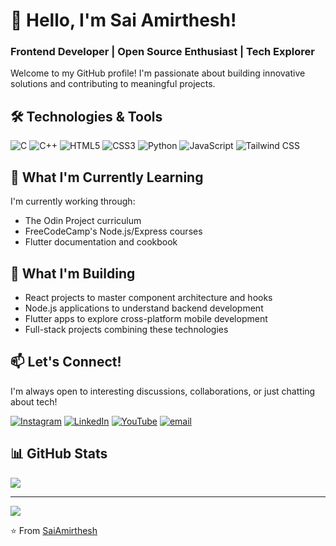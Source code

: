 # 👋 Hello, I'm Sai Amirthesh! 

### Frontend Developer | Open Source Enthusiast | Tech Explorer

Welcome to my GitHub profile! I'm passionate about building innovative solutions and contributing to meaningful projects. 

## 🛠️ Technologies & Tools

![C](https://img.shields.io/badge/c-%2300599C.svg?style=for-the-badge&logo=c&logoColor=white) 
![C++](https://img.shields.io/badge/c++-%2300599C.svg?style=for-the-badge&logo=c%2B%2B&logoColor=white) 
![HTML5](https://img.shields.io/badge/html5-%23E34F26.svg?style=for-the-badge&logo=html5&logoColor=white) 
![CSS3](https://img.shields.io/badge/CSS3-1572B6?style=for-the-badge&logo=css3&logoColor=white) 
![Python](https://img.shields.io/badge/python-3670A0?style=for-the-badge&logo=python&logoColor=ffdd54) 
![JavaScript](https://img.shields.io/badge/javascript-%23323330.svg?style=for-the-badge&logo=javascript&logoColor=%23F7DF1E)
![Tailwind CSS](https://img.shields.io/badge/-Tailwind_CSS-38B2AC?logo=tailwind-css&logoColor=white)


## 🌱 What I'm Currently Learning
I'm currently working through:
- The Odin Project curriculum
- FreeCodeCamp's Node.js/Express courses
- Flutter documentation and cookbook

## 🌱 What I'm Building
- React projects to master component architecture and hooks
- Node.js applications to understand backend development
- Flutter apps to explore cross-platform mobile development
- Full-stack projects combining these technologies

## 📫 Let's Connect!
I'm always open to interesting discussions, collaborations, or just chatting about tech!

[![Instagram](https://img.shields.io/badge/Instagram-%23E4405F.svg?logo=Instagram&logoColor=white)](https://instagram.com/Sai4mirthesh) 
[![LinkedIn](https://img.shields.io/badge/LinkedIn-%230077B5.svg?logo=linkedin&logoColor=white)](https://linkedin.com/in/SaiAmirthesh) 
[![YouTube](https://img.shields.io/badge/YouTube-%23FF0000.svg?logo=YouTube&logoColor=white)](https://youtube.com/@UCpAVlavNCxVt1JHvCMxw0yA) 
[![email](https://img.shields.io/badge/Email-D14836?logo=gmail&logoColor=white)](mailto:saiamirthesh8419@gmail.com) 

## 📊 GitHub Stats
![](https://github-readme-stats.vercel.app/api/top-langs/?username=SaiAmirthesh&theme=dracula&hide_border=false&include_all_commits=false&count_private=false&layout=compact)

---
[![](https://visitcount.itsvg.in/api?id=SaiAmirthesh&icon=0&color=0)](https://visitcount.itsvg.in)




⭐️ From [SaiAmirthesh](https://github.com/SaiAmirthesh)







<!-- Proudly created with GPRM ( https://gprm.itsvg.in ) -->
